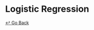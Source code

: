 # Logistic Regression



[↩️ Go Back](https://github.com/lisy0123/Coursera_Stanford_Machine_Learning)